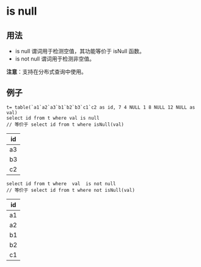 # is null

## 用法

* is null 谓词用于检测空值，其功能等价于 isNull 函数。
* is not null 谓词用于检测非空值。

**注意**：支持在分布式查询中使用。

## 例子

```
t= table(`a1`a2`a3`b1`b2`b3`c1`c2 as id, 7 4 NULL 1 8 NULL 12 NULL as val)
select id from t where val is null
// 等价于 select id from t where isNull(val)
```

| id |
| --- |
| a3 |
| b3 |
| c2 |

```
select id from t where  val  is not null
// 等价于 select id from t where not isNull(val)
```

| id |
| --- |
| a1 |
| a2 |
| b1 |
| b2 |
| c1 |

